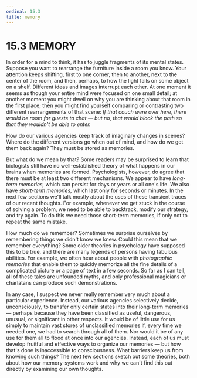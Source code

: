 ```yaml
---
ordinal: 15.3
title: memory
---
```


# 15.3 MEMORY 

<p>In order for a mind to think, it has to juggle fragments of its mental states. Suppose you want to rearrange the furniture inside a room you know. Your attention keeps shifting, first to one corner, then to another, next to the center of the room, and then, perhaps, to how the light falls on some object on a shelf. Different ideas and images interrupt each other. At one moment it seems as though your entire mind were focused on one small detail; at another moment you might dwell on why you are thinking about that room in the first place; then you might find yourself comparing or contrasting two different rearrangements of that scene: <em>If that couch were over here, there would be room for guests to chat &mdash; but no, that would block the path so that they wouldn't be able to enter.</em></p>
<p>How do our various agencies keep track of imaginary changes in scenes? Where do the different versions go when out of mind, and how do we get them back again? They must be stored as memories.</p>
<p>But what do we mean by that? Some readers may be surprised to learn that biologists still have no well-established theory of what happens in our brains when memories are formed. Psychologists, however, do agree that there must be at least two different mechanisms. We appear to have <em>long-term memories,</em> which can persist for days or years or all one's life. We also have <em>short-term memories,</em> which last only for seconds or minutes. In the next few sections we'll talk mostly about the uses of these transient traces of our recent thoughts. For example, whenever we get stuck in the course of solving a problem, we need to be able to backtrack, modify our strategy, and try again. To do this we need those short-term memories, if only not to repeat the same mistake.</p>
<p>How much do we remember? Sometimes we surprise ourselves by remembering things we didn't know we knew. Could this mean that we remember everything? Some older theories in psychology have supposed this to be true, and there are many legends of persons having fabulous abilities. For example, we often hear about people with <em>photographic memories</em> that enable them to quickly memorize all the fine details of a complicated picture or a page of text in a few seconds. So far as I can tell, all of these tales are unfounded myths, and only professional magicians or charlatans can produce such demonstrations.</p>
<p>In any case, I suspect we never really remember very much about a particular experience. Instead, our various agencies selectively decide, unconsciously, to transfer only certain states into their long-term memories &mdash; perhaps because they have been classified as useful, dangerous, unusual, or significant in other respects. It would be of little use for us simply to maintain vast stores of unclassified memories if, every time we needed one, we had to search through all of them. Nor would it be of any use for them all to flood at once into our agencies. Instead, each of us must develop fruitful and effective ways to organize our memories &mdash; but how that's done is inaccessible to consciousness. What barriers keep us from knowing such things? The next few sections sketch out some theories, both about how our memory-systems work and why we can't find this out directly by examining our own thoughts.</p>